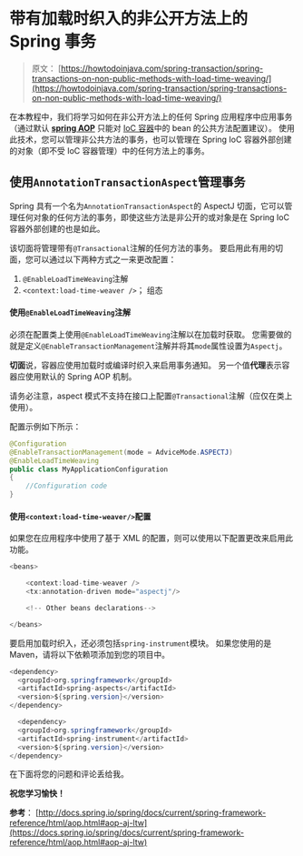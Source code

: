 # 带有加载时织入的非公开方法上的 Spring 事务

> 原文： [https://howtodoinjava.com/spring-transaction/spring-transactions-on-non-public-methods-with-load-time-weaving/](https://howtodoinjava.com/spring-transaction/spring-transactions-on-non-public-methods-with-load-time-weaving/)

在本教程中，我们将学习如何在非公开方法上的任何 Spring 应用程序中应用事务（通过默认 [**spring AOP**](https://howtodoinjava.com/spring/spring-aop/top-spring-aop-interview-questions-with-answers/) 只能对 [IoC 容器](https://howtodoinjava.com/spring/spring-core/different-spring-3-ioc-containers-with-example/)中的 bean 的公共方法配置建议）。 使用此技术，您可以管理非公共方法的事务，也可以管理在 Spring IoC 容器外部创建的对象（即不受 IoC 容器管理）中的任何方法上的事务。

## 使用`AnnotationTransactionAspect`管理事务

Spring 具有一个名为`AnnotationTransactionAspect`的 AspectJ 切面，它可以管理任何对象的任何方法的事务，即使这些方法是非公开的或对象是在 Spring IoC 容器外部创建的也是如此。

该切面将管理带有`@Transactional`注解的任何方法的事务。 要启用此有用的切面，您可以通过以下两种方式之一来更改配置：

1.  `@EnableLoadTimeWeaving`注解
2.  `<context:load-time-weaver />`； 组态

#### 使用`@EnableLoadTimeWeaving`注解

必须在配置类上使用`@EnableLoadTimeWeaving`注解以在加载时获取。 您需要做的就是定义`@EnableTransactionManagement`注解并将其`mode`属性设置为`Aspectj`。

**切面**说，容器应使用加载时或编译时织入来启用事务通知。 另一个值**代理**表示容器应使用默认的 Spring AOP 机制。

请务必注意，aspect 模式不支持在接口上配置`@Transactional`注解（应仅在类上使用）。

配置示例如下所示：

```java
@Configuration
@EnableTransactionManagement(mode = AdviceMode.ASPECTJ)
@EnableLoadTimeWeaving
public class MyApplicationConfiguration 
{ 
	//Configuration code
}

```

#### 使用`<context:load-time-weaver/>`配置

如果您在应用程序中使用了基于 XML 的配置，则可以使用以下配置更改来启用此功能。

```java
<beans>

    <context:load-time-weaver />
    <tx:annotation-driven mode="aspectj"/>  

    <!-- Other beans declarations-->

</beans>

```

要启用加载时织入，还必须包括`spring-instrument`模块。 如果您使用的是 Maven，请将以下依赖项添加到您的项目中。

```java
<dependency>
  <groupId>org.springframework</groupId>
  <artifactId>spring-aspects</artifactId>
  <version>${spring.version}</version>
</dependency>

  <dependency>
  <groupId>org.springframework</groupId>
  <artifactId>spring-instrument</artifactId>
  <version>${spring.version}</version>
</dependency>

```

在下面将您的问题和评论丢给我。

**祝您学习愉快！**

**参考**： [http://docs.spring.io/spring/docs/current/spring-framework-reference/html/aop.html#aop-aj-ltw](https://docs.spring.io/spring/docs/current/spring-framework-reference/html/aop.html#aop-aj-ltw)